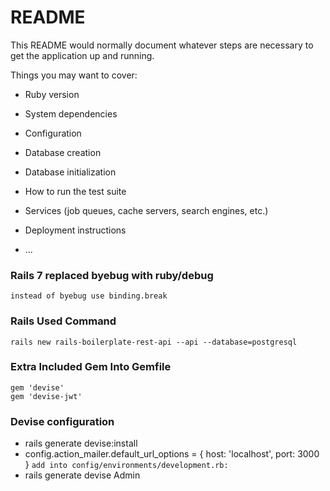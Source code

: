 # README

This README would normally document whatever steps are necessary to get the
application up and running.

Things you may want to cover:

* Ruby version

* System dependencies

* Configuration

* Database creation

* Database initialization

* How to run the test suite

* Services (job queues, cache servers, search engines, etc.)

* Deployment instructions

* ...

### Rails 7 replaced byebug with ruby/debug
`instead of byebug use binding.break`

### Rails Used Command
`rails new rails-boilerplate-rest-api --api --database=postgresql`

### Extra Included Gem Into Gemfile
```
gem 'devise'
gem 'devise-jwt'
```
### Devise configuration
* rails generate devise:install
* config.action_mailer.default_url_options = { host: 'localhost', port: 3000 } `add into config/environments/development.rb:`
* rails generate devise Admin
